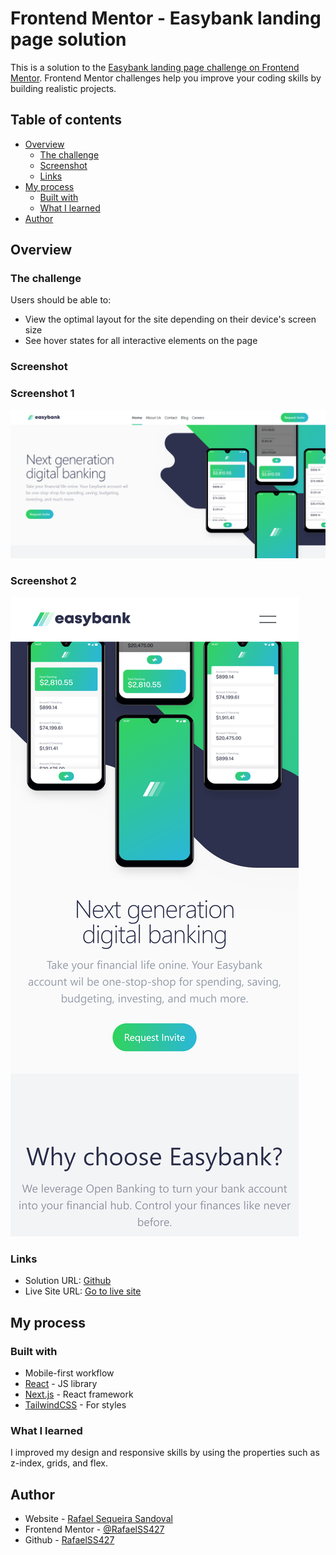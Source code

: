 # Frontend Mentor - Easybank landing page solution

This is a solution to the [Easybank landing page challenge on Frontend Mentor](https://www.frontendmentor.io/challenges/easybank-landing-page-WaUhkoDN). Frontend Mentor challenges help you improve your coding skills by building realistic projects. 

## Table of contents

- [Overview](#overview)
  - [The challenge](#the-challenge)
  - [Screenshot](#screenshot)
  - [Links](#links)
- [My process](#my-process)
  - [Built with](#built-with)
  - [What I learned](#what-i-learned)
- [Author](#author)

## Overview

### The challenge

Users should be able to:

- View the optimal layout for the site depending on their device's screen size
- See hover states for all interactive elements on the page

### Screenshot

### Screenshot 1
![](./public/screenshots/desktop.png)

### Screenshot 2
![](./public/screenshots/mobile.png)

### Links

- Solution URL: [Github](https://github.com/RafaelSS427/easybank-landing-page)
- Live Site URL: [Go to live site](https://rafaelss427.github.io/easybank-landing-page/)

## My process

### Built with

- Mobile-first workflow
- [React](https://reactjs.org/) - JS library
- [Next.js](https://nextjs.org/) - React framework
- [TailwindCSS](https://tailwindcss.com/) - For styles

### What I learned

I improved my design and responsive skills by using the properties such as z-index, grids, and flex.

## Author

- Website - [Rafael Sequeira Sandoval](https://www.rafael-sequeira-sandoval.dev)
- Frontend Mentor - [@RafaelSS427](https://www.frontendmentor.io/profile/RafaelSS427)
- Github - [RafaelSS427](https://github.com/RafaelSS427)